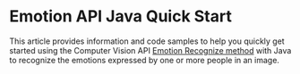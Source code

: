 <!-- 
NavPath: Emotion API/Quick Starts
LinkLabel: Java Quick Start
Url: Emotion-api/documentation/QuickStarts/Java
Weight: 70 
-->

# Emotion API Java Quick Start
This article provides information and code samples to help you quickly get started using the Computer Vision API [Emotion Recognize method](https://dev.projectoxford.ai/docs/services/5639d931ca73072154c1ce89/operations/563b31ea778daf121cc3a5fa) with Java to recognize the emotions expressed by one or more people in an image. 
